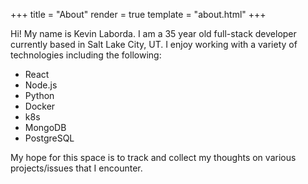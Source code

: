 +++
title = "About"
render = true
template = "about.html"
+++

Hi! My name is Kevin Laborda. I am a 35 year old full-stack developer currently based in Salt Lake City, UT. I enjoy working with a variety of technologies including the following:

- React
- Node.js
- Python
- Docker
- k8s
- MongoDB
- PostgreSQL

My hope for this space is to track and collect my thoughts on various projects/issues that I encounter.
